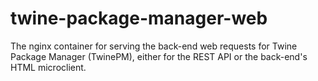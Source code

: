 # twine-package-manager-web

The nginx container for serving the back-end web requests for Twine Package Manager (TwinePM), either for the REST API or the back-end's HTML microclient.
